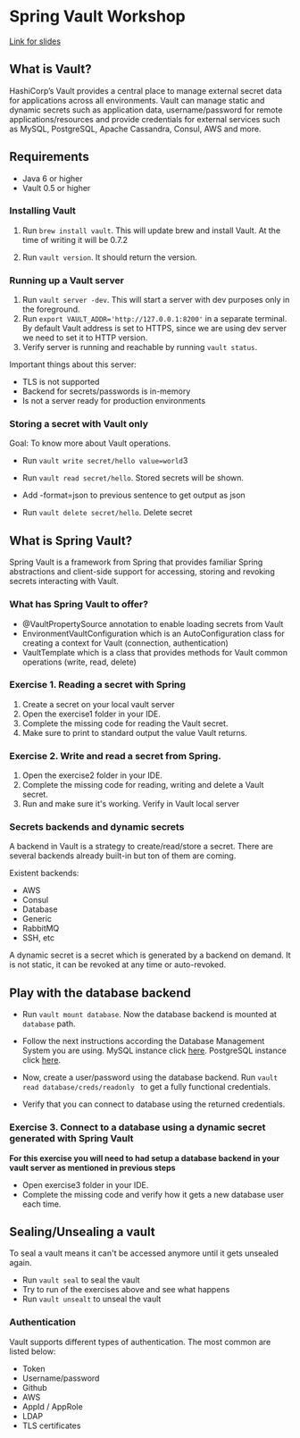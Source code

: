 # Spring Vault Workshop

[Link for slides](http://goo.gl/WUOc7D)

## What is Vault?

HashiCorp’s Vault provides a central place to manage external secret data for applications across all environments. Vault can manage static and dynamic secrets such as application data, username/password for remote applications/resources and provide credentials for external services such as MySQL, PostgreSQL, Apache Cassandra, Consul, AWS and more.

## Requirements

- Java 6 or higher
- Vault 0.5 or higher

### Installing Vault
1. Run ``` brew install vault ```. This will update brew and install Vault. At the time of writing it will be 0.7.2

2. Run ``` vault version ```. It should return the version.

### Running up a Vault server

1. Run ``` vault server -dev ```. This will start a server with dev purposes only in the foreground.
2. Run ``` export VAULT_ADDR='http://127.0.0.1:8200' ``` in a separate terminal. By default Vault address is set to HTTPS, since we are using dev server we need to set it to HTTP version.
3. Verify server is running and reachable by running ``` vault status ```.

Important things about this server:
- TLS is not supported
- Backend for secrets/passwords is in-memory
- Is not a server ready for production environments

### Storing a secret with Vault only

Goal: To know more about Vault operations. 

- Run ``` vault write secret/hello value=world ```3

- Run ``` vault read secret/hello ```. Stored secrets will be shown.
- Add -format=json to previous sentence to get output as json

- Run ``` vault delete secret/hello ```. Delete secret

## What is Spring Vault?

Spring Vault is a framework from Spring that provides familiar Spring abstractions and client-side support for accessing, storing and revoking secrets interacting with Vault.

### What has Spring Vault to offer?

- @VaultPropertySource annotation to enable loading secrets from Vault
- EnvironmentVaultConfiguration which is an AutoConfiguration class for creating a context for Vault (connection, authentication)
- VaultTemplate which is a class that provides methods for Vault common operations (write, read, delete)

### Exercise 1. Reading a secret with Spring

1. Create a secret on your local vault server
2. Open the exercise1 folder in your IDE. 
3. Complete the missing code for reading the Vault secret.
4. Make sure to print to standard output the value Vault returns.

### Exercise 2. Write and read a secret from Spring.

1. Open the exercise2 folder in your IDE.
2. Complete the missing code for reading, writing and delete a Vault secret.
3. Run and make sure it's working. Verify in Vault local server

### Secrets backends and dynamic secrets

A backend in Vault is a strategy to create/read/store a secret. There are several backends already built-in but ton of them are coming. 

Existent backends:
- AWS
- Consul
- Database
- Generic
- RabbitMQ
- SSH, etc

A dynamic secret is a secret which is generated by a backend on demand. It is not static, it can be revoked at any time or auto-revoked.

## Play with the database backend

- Run ``` vault mount database ```. Now the database backend is mounted at ```database``` path. 

- Follow the next instructions according the Database Management System you are using. MySQL instance click [here](mysql.md). PostgreSQL instance click [here](postgres.md).

- Now, create a user/password using the database backend. Run ```vault read database/creds/readonly ``` to get a fully functional credentials.
- Verify that you can connect to database using the returned credentials. 

### Exercise 3. Connect to a database using a dynamic secret generated with Spring Vault

**For this exercise you will need to had setup a database backend in your vault server as mentioned in previous steps**

- Open exercise3 folder in your IDE.
- Complete the missing code and verify how it gets a new database user each time.

## Sealing/Unsealing a vault

To seal a vault means it can't be accessed anymore until it gets unsealed again. 

- Run ``` vault seal ``` to seal the vault
- Try to run of the exercises above and see what happens
- Run ``` vault unsealt ``` to unseal the vault

### Authentication

Vault supports different types of authentication. The most common are listed below:

- Token
- Username/password
- Github
- AWS
- AppId / AppRole
- LDAP
- TLS certificates



